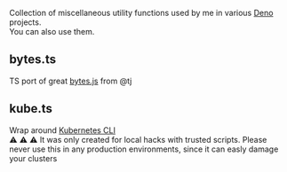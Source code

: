 
Collection of miscellaneous utility functions used by me in various [Deno](https://deno.land/) projects.  
You can also use them.

## bytes.ts

TS port of great [bytes.js](https://github.com/visionmedia/bytes.js) from @tj

## kube.ts

Wrap around [Kubernetes CLI](https://kubernetes.io/ru/docs/reference/kubectl/)  
:warning: :warning: :warning: It was only created for local hacks with trusted scripts.
Please never use this in any production environments, since it can easly damage your clusters

